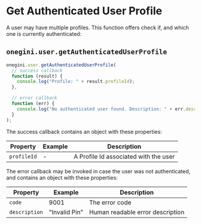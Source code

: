 # Get Authenticated User Profile

A user may have multiple profiles. This function offers check if, and which one is currently authenticated:

## `onegini.user.getAuthenticatedUserProfile`

```js
onegini.user.getAuthenticatedUserProfile(
  // success callback
  function (result) {
    console.log("Profile: " + result.profileId);
  },

  // error callback
  function (err) {
    console.log("No authenticated user found. Description: " + err.description);
  }
);
```

The success callback contains an object with these properties:

| Property | Example | Description |
| --- | --- | --- |
| `profileId` | - | A Profile Id associated with the user

The error callback may be invoked in case the user was not authenticated, and contains an object with these properties:

| Property | Example | Description |
| --- | --- | --- |
| `code` | 9001 | The error code
| `description` | "Invalid Pin" | Human readable error description
